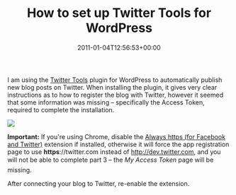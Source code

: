 ﻿---
title: How to set up Twitter Tools for WordPress
date: 2011-01-04T12:56:53+00:00
---
I am using the [Twitter Tools](http://wordpress.org/extend/plugins/twitter-tools/) plugin for WordPress to automatically publish new blog posts on Twitter. When installing the plugin, it gives very clear instructions as to how to register the blog with Twitter, however it seemed that some information was missing &ndash; specifically the Access Token, required to complete the installation.

![](http://i0.wp.com/hmemcpy.com/wp-content/uploads/2011/01/image.png)

**Important:** If you're using Chrome, disable the [Always https (for Facebook and Twitter)](https://chrome.google.com/extensions/detail/glhcelomhfgefggmfhenemjhhjocmioo) extension if installed, otherwise it will force the app registration page to use **https**://twitter.com instead of http://dev.twitter.com, and you will not be able to complete part 3 &ndash; the *My Access Token* page will be missing.

After connecting your blog to Twitter, re-enable the extension.
